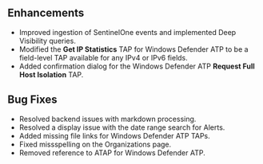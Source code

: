 ## Enhancements
- Improved ingestion of SentinelOne events and implemented Deep Visibility queries.
- Modified the **Get IP Statistics** TAP for Windows Defender ATP to be a field-level TAP available for any IPv4 or IPv6 fields.
- Added confirmation dialog for the Windows Defender ATP **Request Full Host Isolation** TAP.

## Bug Fixes
- Resolved backend issues with markdown processing.
- Resolved a display issue with the date range search for Alerts.
- Added missing file links for Windows Defender ATP TAPs.
- Fixed missspelling on the Organizations page.
- Removed reference to ATAP for Windows Defender ATP.
